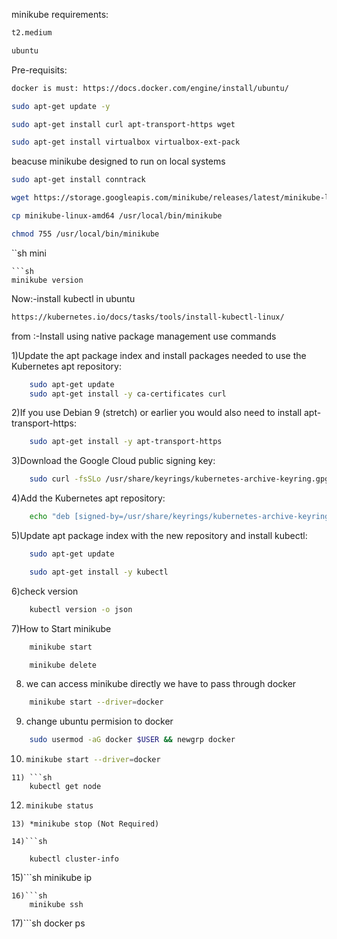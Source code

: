 minikube requirements:
```sh
t2.medium
```
```sh
ubuntu
```

Pre-requisits:
```sh
docker is must: https://docs.docker.com/engine/install/ubuntu/
```
```sh
sudo apt-get update -y
```
```sh
sudo apt-get install curl apt-transport-https wget
```
```sh
sudo apt-get install virtualbox virtualbox-ext-pack
```
beacuse minikube designed to run on local systems
```sh 
sudo apt-get install conntrack
```
```sh 
wget https://storage.googleapis.com/minikube/releases/latest/minikube-linux-amd64
```
```sh 
cp minikube-linux-amd64 /usr/local/bin/minikube
```
```sh
chmod 755 /usr/local/bin/minikube
```
``sh 
mini
```
```sh
minikube version
```

Now:-install kubectl in ubuntu
```sh
https://kubernetes.io/docs/tasks/tools/install-kubectl-linux/
```
from :-Install using native package management use commands

1)Update the apt package index and install packages needed to use the Kubernetes apt repository:
```sh
	sudo apt-get update
	sudo apt-get install -y ca-certificates curl	
```

2)If you use Debian 9 (stretch) or earlier you would also need to install apt-transport-https:
```sh	
	sudo apt-get install -y apt-transport-https
```

3)Download the Google Cloud public signing key:
```sh
	sudo curl -fsSLo /usr/share/keyrings/kubernetes-archive-keyring.gpg https://packages.cloud.google.com/apt/doc/apt-key.gpg
```
4)Add the Kubernetes apt repository:
```sh
	echo "deb [signed-by=/usr/share/keyrings/kubernetes-archive-keyring.gpg] https://apt.kubernetes.io/ kubernetes-xenial main" | sudo tee /etc/apt/sources.list.d/kubernetes.list
```

5)Update apt package index with the new repository and install kubectl:
```sh
	sudo apt-get update
```
```sh
	sudo apt-get install -y kubectl
```
6)check version
```sh	
	kubectl version -o json
```
	
7)How to Start minikube
```sh 
	minikube start
```
```sh
	minikube delete
```	
8) we can access minikube directly we have to pass through docker
```sh
	minikube start --driver=docker
```	
9) change ubuntu permision to docker
```sh
 	sudo usermod -aG docker $USER && newgrp docker
```
10) ```sh 
	minikube start --driver=docker
```
11) ```sh 
	kubectl get node
````
12) ```sh 
	minikube status
```
13) *minikube stop (Not Required)

14)```sh

	kubectl cluster-info
```
15)```sh
	minikube ip
```
16)```sh
	minikube ssh
```
17)```sh 
	docker ps
```
